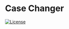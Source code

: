 # Case Changer

[![License](https://img.shields.io/github/license/xkumiyu/case-style-changer)](LICENSE)
